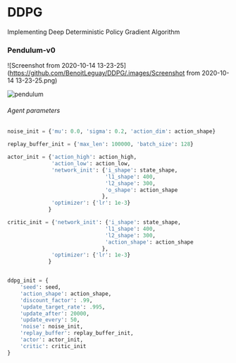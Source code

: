# DDPG
Implementing Deep Deterministic Policy Gradient Algorithm

### Pendulum-v0

![Screenshot from 2020-10-14 13-23-25](https://github.com/BenoitLeguay/DDPG/.images/Screenshot from 2020-10-14 13-23-25.png)



![pendulum](https://github.com/BenoitLeguay/DDPG/.images/pendulum.gif)

###### Agent parameters

### 

```python
noise_init = {'mu': 0.0, 'sigma': 0.2, 'action_dim': action_shape}

replay_buffer_init = {'max_len': 100000, 'batch_size': 128}

actor_init = {'action_high': action_high, 
              'action_low': action_low, 
              'network_init': {'i_shape': state_shape, 
                               'l1_shape': 400, 
                               'l2_shape': 300,
                               'o_shape': action_shape
                              },
              'optimizer': {'lr': 1e-3}
             }

critic_init = {'network_init': {'i_shape': state_shape, 
                               'l1_shape': 400, 
                               'l2_shape': 300,
                               'action_shape': action_shape
                              },
              'optimizer': {'lr': 1e-3}
             }


ddpg_init = {
    'seed': seed,
    'action_shape': action_shape,
    'discount_factor': .99,
    'update_target_rate': .995,
    'update_after': 20000,
    'update_every': 50,
    'noise': noise_init,
    'replay_buffer': replay_buffer_init,
    'actor': actor_init,
    'critic': critic_init
}
```

